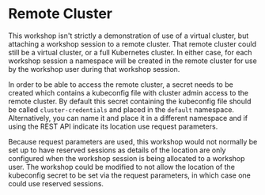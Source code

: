 Remote Cluster
==============

This workshop isn't strictly a demonstration of use of a virtual cluster, but
attaching a workshop session to a remote cluster. That remote cluster could
still be a virtual cluster, or a full Kubernetes cluster. In either case, for
each workshop session a namespace will be created in the remote cluster for use
by the workshop user during that workshop session.

In order to be able to access the remote cluster, a secret needs to be created
which contains a kubeconfig file with cluster admin access to the remote
cluster. By default this secret containing the kubeconfig file should be called
``cluster-credentials`` and placed in the ``default`` namespace. Alternatively,
you can name it and place it in a different namespace and if using the REST
API indicate its location use request parameters.

Because request parameters are used, this workshop would not normally be set up
to have reserved sessions as details of the location are only configured when
the workshop session is being allocated to a workshop user. The workshop could
be modified to not allow the location of the kubeconfig secret to be set via the
request parameters, in which case one could use reserved sessions.
